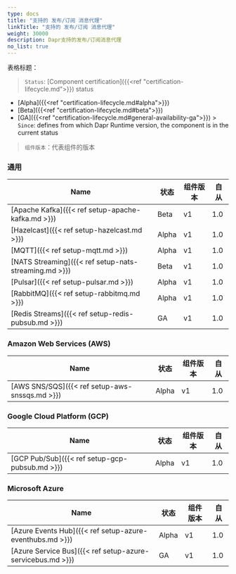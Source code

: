 ```yaml
---
type: docs
title: "支持的 发布/订阅 消息代理"
linkTitle: "支持的 发布/订阅 消息代理"
weight: 30000
description: Dapr支持的发布/订阅消息代理
no_list: true
---
```


表格标题：

> `Status`: [Component certification]({{<ref "certification-lifecycle.md">}}) status
  - [Alpha]({{<ref "certification-lifecycle.md#alpha">}})
  - [Beta]({{<ref "certification-lifecycle.md#beta">}})
  - [GA]({{<ref "certification-lifecycle.md#general-availability-ga">}}) > `Since`: defines from which Dapr Runtime version, the component is in the current status

> `组件版本`：代表组件的版本
### 通用

| Name                                                  | 状态    | 组件版本 | 自从  |
| ----------------------------------------------------- | ----- | ---- | --- |
| [Apache Kafka]({{< ref setup-apache-kafka.md >}})     | Beta  | v1   | 1.0 |
| [Hazelcast]({{< ref setup-hazelcast.md >}})           | Alpha | v1   | 1.0 |
| [MQTT]({{< ref setup-mqtt.md >}})                     | Alpha | v1   | 1.0 |
| [NATS Streaming]({{< ref setup-nats-streaming.md >}}) | Beta  | v1   | 1.0 |
| [Pulsar]({{< ref setup-pulsar.md >}})                 | Alpha | v1   | 1.0 |
| [RabbitMQ]({{< ref setup-rabbitmq.md >}})             | Alpha | v1   | 1.0 |
| [Redis Streams]({{< ref setup-redis-pubsub.md >}})    | GA    | v1   | 1.0 |

### Amazon Web Services (AWS)

| Name                                           | 状态    | 组件版本 | 自从  |
| ---------------------------------------------- | ----- | ---- | --- |
| [AWS SNS/SQS]({{< ref setup-aws-snssqs.md >}}) | Alpha | v1   | 1.0 |

### Google Cloud Platform (GCP)

| Name                                           | 状态    | 组件版本 | 自从  |
| ---------------------------------------------- | ----- | ---- | --- |
| [GCP Pub/Sub]({{< ref setup-gcp-pubsub.md >}}) | Alpha | v1   | 1.0 |

### Microsoft Azure

| Name                                                       | 状态    | 组件版本 | 自从  |
| ---------------------------------------------------------- | ----- | ---- | --- |
| [Azure Events Hub]({{< ref setup-azure-eventhubs.md >}})   | Alpha | v1   | 1.0 |
| [Azure Service Bus]({{< ref setup-azure-servicebus.md >}}) | GA    | v1   | 1.0 |
